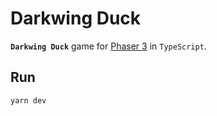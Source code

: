 # Darkwing Duck

**`Darkwing Duck`** game for [Phaser 3](https://github.com/photonstorm/phaser) in `TypeScript`.

## Run

```
yarn dev
```
